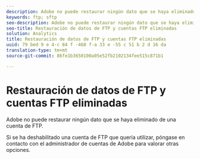 ```yaml
---
description: Adobe no puede restaurar ningún dato que se haya eliminado de una cuenta de FTP.
keywords: ftp; sftp
seo-description: Adobe no puede restaurar ningún dato que se haya eliminado de una cuenta de FTP.
seo-title: Restauración de datos de FTP y cuentas FTP eliminadas
solution: Analytics
title: Restauración de datos de FTP y cuentas FTP eliminadas
uuid: 79 bed 9 e 4-c 84 f -468 f-a 33 e -55 c 51 b 2 d 16 da
translation-type: tm+mt
source-git-commit: 86fe1b3650100a05e52fb2102134fee515c871b1

---
```



# Restauración de datos de FTP y cuentas FTP eliminadas

Adobe no puede restaurar ningún dato que se haya eliminado de una cuenta de FTP.

Si se ha deshabilitado una cuenta de FTP que quería utilizar, póngase en contacto con el administrador de cuentas de Adobe para valorar otras opciones.
